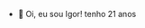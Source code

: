 - 👋 Oi, eu sou Igor! tenho 21 anos

<!--- Igoorsous/Igoorsous é um repositório ✨ especial ✨ porque seu `README.md` (este arquivo) aparece no seu perfil do GitHub. Você pode clicar no link Visualizar para dar uma olhada nas suas alterações. --->

